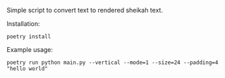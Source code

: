Simple script to convert text to rendered sheikah text.

Installation:

```
poetry install
```

Example usage:

```
poetry run python main.py --vertical --mode=1 --size=24 --padding=4 "hello world"
```
